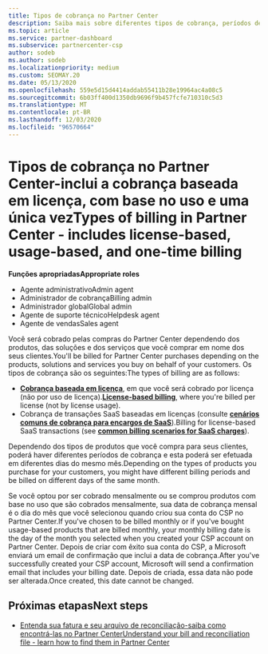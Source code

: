 ```yaml
---
title: Tipos de cobrança no Partner Center
description: Saiba mais sobre diferentes tipos de cobrança, períodos de cobrança e datas de cobrança que você pode ver no Partner Center.
ms.topic: article
ms.service: partner-dashboard
ms.subservice: partnercenter-csp
author: sodeb
ms.author: sodeb
ms.localizationpriority: medium
ms.custom: SEOMAY.20
ms.date: 05/13/2020
ms.openlocfilehash: 559e5d15d4414addab55411b28e19964ac4a08c5
ms.sourcegitcommit: 6b03ff400d1350db9696f9b457fcfe710310c5d3
ms.translationtype: MT
ms.contentlocale: pt-BR
ms.lasthandoff: 12/03/2020
ms.locfileid: "96570664"
---
```

# <a name="types-of-billing-in-partner-center---includes-license-based-usage-based-and-one-time-billing"></a><span data-ttu-id="7b1f3-103">Tipos de cobrança no Partner Center-inclui a cobrança baseada em licença, com base no uso e uma única vez</span><span class="sxs-lookup"><span data-stu-id="7b1f3-103">Types of billing in Partner Center - includes license-based, usage-based, and one-time billing</span></span>

<span data-ttu-id="7b1f3-104">**Funções apropriadas**</span><span class="sxs-lookup"><span data-stu-id="7b1f3-104">**Appropriate roles**</span></span>

- <span data-ttu-id="7b1f3-105">Agente administrativo</span><span class="sxs-lookup"><span data-stu-id="7b1f3-105">Admin agent</span></span>
- <span data-ttu-id="7b1f3-106">Administrador de cobrança</span><span class="sxs-lookup"><span data-stu-id="7b1f3-106">Billing admin</span></span>
- <span data-ttu-id="7b1f3-107">Administrador global</span><span class="sxs-lookup"><span data-stu-id="7b1f3-107">Global admin</span></span>
- <span data-ttu-id="7b1f3-108">Agente de suporte técnico</span><span class="sxs-lookup"><span data-stu-id="7b1f3-108">Helpdesk agent</span></span>
- <span data-ttu-id="7b1f3-109">Agente de vendas</span><span class="sxs-lookup"><span data-stu-id="7b1f3-109">Sales agent</span></span>

<span data-ttu-id="7b1f3-110">Você será cobrado pelas compras do Partner Center dependendo dos produtos, das soluções e dos serviços que você comprar em nome dos seus clientes.</span><span class="sxs-lookup"><span data-stu-id="7b1f3-110">You'll be billed for Partner Center purchases depending on the products, solutions and services you buy on behalf of your customers.</span></span> <span data-ttu-id="7b1f3-111">Os tipos de cobrança são os seguintes:</span><span class="sxs-lookup"><span data-stu-id="7b1f3-111">The types of billing are as follows:</span></span>

- <span data-ttu-id="7b1f3-112">[**Cobrança baseada em licença**](license-based-billing.md), em que você será cobrado por licença (não por uso de licença).</span><span class="sxs-lookup"><span data-stu-id="7b1f3-112">[**License-based billing**](license-based-billing.md), where you're billed per license (not by license usage).</span></span>
- <span data-ttu-id="7b1f3-113">Cobrança de transações SaaS baseadas em licenças (consulte [**cenários comuns de cobrança para encargos de SaaS**](common-billing-scenarios-saas.md)).</span><span class="sxs-lookup"><span data-stu-id="7b1f3-113">Billing for license-based SaaS transactions (see [**common billing scenarios for SaaS charges**](common-billing-scenarios-saas.md)).</span></span>

<span data-ttu-id="7b1f3-114">Dependendo dos tipos de produtos que você compra para seus clientes, poderá haver diferentes períodos de cobrança e esta poderá ser efetuada em diferentes dias do mesmo mês.</span><span class="sxs-lookup"><span data-stu-id="7b1f3-114">Depending on the types of products you purchase for your customers, you might have different billing periods and be billed on different days of the same month.</span></span>

<span data-ttu-id="7b1f3-115">Se você optou por ser cobrado mensalmente ou se comprou produtos com base no uso que são cobrados mensalmente, sua data de cobrança mensal é o dia do mês que você selecionou quando criou sua conta do CSP no Partner Center.</span><span class="sxs-lookup"><span data-stu-id="7b1f3-115">If you've chosen to be billed monthly or if you've bought usage-based products that are billed monthly, your monthly billing date is the day of the month you selected when you created your CSP account on Partner Center.</span></span> <span data-ttu-id="7b1f3-116">Depois de criar com êxito sua conta do CSP, a Microsoft enviará um email de confirmação que inclui a data de cobrança.</span><span class="sxs-lookup"><span data-stu-id="7b1f3-116">After you've successfully created your CSP account, Microsoft will send a confirmation email that includes your billing date.</span></span> <span data-ttu-id="7b1f3-117">Depois de criada, essa data não pode ser alterada.</span><span class="sxs-lookup"><span data-stu-id="7b1f3-117">Once created, this date cannot be changed.</span></span>

## <a name="next-steps"></a><span data-ttu-id="7b1f3-118">Próximas etapas</span><span class="sxs-lookup"><span data-stu-id="7b1f3-118">Next steps</span></span>

- [<span data-ttu-id="7b1f3-119">Entenda sua fatura e seu arquivo de reconciliação-saiba como encontrá-las no Partner Center</span><span class="sxs-lookup"><span data-stu-id="7b1f3-119">Understand your bill and reconciliation file - learn how to find them in Partner Center</span></span>](read-your-bill.md)